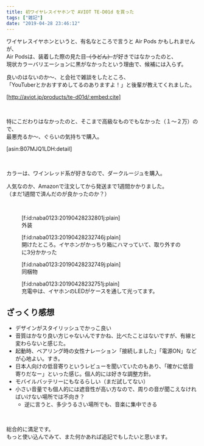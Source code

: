 ```yaml
---
title: 初ワイヤレスイヤホンで AVIOT TE-D01d を買った
tags: ["雑記"]
date: "2019-04-28 23:46:12"
---
```


ワイヤレスイヤホンというと、有名なところで言うと Air Pods かもしれませんが、  
Air Podsは、装着した際の見た目<s>（うどん）</s>が好きではなかったのと、  
現状カラーバリエーションに黒がなかったという理由で、候補には入らず。  

良いのはないのか～、と会社で雑談をしたところ、  
「YouTuberとかおすすめしてるのありますよ！」と後輩が教えてくれました。

[http://aviot.jp/products/te-d01d/:embed:cite]

<br>

特にこだわりはなかったのと、そこまで高級なものでもなかった（１～２万）ので、  
最悪売るか～、ぐらいの気持ちで購入。

[asin:B07MJQ1LDH:detail]

<br>

カラーは、ワインレッド系が好きなので、ダークルージュを購入。

人気なのか、Amazonで注文してから発送まで1週間かかりました。  
（まだ1週間で済んだのが良かったのか？）


<!-- more -->




<br>

<figure class="figure-image figure-image-fotolife" title="外装">[f:id:naba0123:20190428232801j:plain]<figcaption>外装</figcaption></figure>

<figure class="figure-image figure-image-fotolife" title="開けたところ。イヤホンがかっちり箱にハマっていて、取り外すのに3分かかった">[f:id:naba0123:20190428232746j:plain]<figcaption>開けたところ。イヤホンがかっちり箱にハマっていて、取り外すのに3分かかった</figcaption></figure>

<figure class="figure-image figure-image-fotolife" title="同梱物">[f:id:naba0123:20190428232749j:plain]<figcaption>同梱物</figcaption></figure>

<figure class="figure-image figure-image-fotolife" title="充電中は、イヤホンのLEDがケースを通して光ってます。">[f:id:naba0123:20190428232751j:plain]<figcaption>充電中は、イヤホンのLEDがケースを通して光ってます。</figcaption></figure>

## ざっくり感想

* デザインがスタイリッシュでかっこ良い
* 音質はかなり良い方じゃないんですかね、比べたことはないですが、有線と変わらないと感じた。
* 起動時、ベアリング時の女性ナレーション「接続しました」「電源ON」などが心地よい。すき。
* 日本人向けの低音寄りというレビューを聞いていたのもあり、「確かに低音寄りだなー」といった感じ。個人的には好きな調整方針。
* モバイルバッテリーにもなるらしい（まだ試してない）
* 小さい音量でも個人的には遮音性が高い方なので、周りの音が聞こえなければいけない場所では不向き？
  * 逆に言うと、多少うるさい場所でも、音楽に集中できる

<br>

総合的に満足です。  
もっと使い込んでみて、また何かあれば追記でもしたいと思います。

<br>

